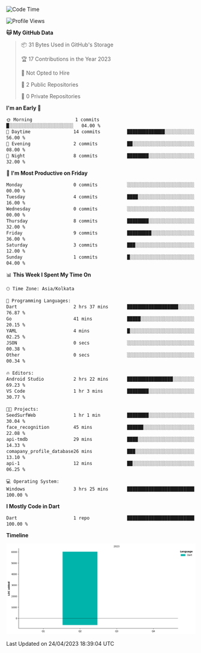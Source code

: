<!--START_SECTION:waka-->
![Code Time](http://img.shields.io/badge/Code%20Time-3%20hrs%2025%20mins-blue)

![Profile Views](http://img.shields.io/badge/Profile%20Views-0-blue)

**🐱 My GitHub Data** 

> 📦 31 Bytes Used in GitHub's Storage 
 > 
> 🏆 17 Contributions in the Year 2023
 > 
> 🚫 Not Opted to Hire
 > 
> 📜 2 Public Repositories 
 > 
> 🔑 0 Private Repositories 
 > 
**I'm an Early 🐤** 

```text
🌞 Morning                1 commits           █░░░░░░░░░░░░░░░░░░░░░░░░   04.00 % 
🌆 Daytime                14 commits          ██████████████░░░░░░░░░░░   56.00 % 
🌃 Evening                2 commits           ██░░░░░░░░░░░░░░░░░░░░░░░   08.00 % 
🌙 Night                  8 commits           ████████░░░░░░░░░░░░░░░░░   32.00 % 
```
📅 **I'm Most Productive on Friday** 

```text
Monday                   0 commits           ░░░░░░░░░░░░░░░░░░░░░░░░░   00.00 % 
Tuesday                  4 commits           ████░░░░░░░░░░░░░░░░░░░░░   16.00 % 
Wednesday                0 commits           ░░░░░░░░░░░░░░░░░░░░░░░░░   00.00 % 
Thursday                 8 commits           ████████░░░░░░░░░░░░░░░░░   32.00 % 
Friday                   9 commits           █████████░░░░░░░░░░░░░░░░   36.00 % 
Saturday                 3 commits           ███░░░░░░░░░░░░░░░░░░░░░░   12.00 % 
Sunday                   1 commits           █░░░░░░░░░░░░░░░░░░░░░░░░   04.00 % 
```


📊 **This Week I Spent My Time On** 

```text
🕑︎ Time Zone: Asia/Kolkata

💬 Programming Languages: 
Dart                     2 hrs 37 mins       ███████████████████░░░░░░   76.87 % 
Go                       41 mins             █████░░░░░░░░░░░░░░░░░░░░   20.15 % 
YAML                     4 mins              █░░░░░░░░░░░░░░░░░░░░░░░░   02.25 % 
JSON                     0 secs              ░░░░░░░░░░░░░░░░░░░░░░░░░   00.38 % 
Other                    0 secs              ░░░░░░░░░░░░░░░░░░░░░░░░░   00.34 % 

🔥 Editors: 
Android Studio           2 hrs 22 mins       █████████████████░░░░░░░░   69.23 % 
VS Code                  1 hr 3 mins         ████████░░░░░░░░░░░░░░░░░   30.77 % 

🐱‍💻 Projects: 
SeedSurfWeb              1 hr 1 min          ████████░░░░░░░░░░░░░░░░░   30.04 % 
face_recognition         45 mins             ██████░░░░░░░░░░░░░░░░░░░   22.08 % 
api-tmdb                 29 mins             ████░░░░░░░░░░░░░░░░░░░░░   14.33 % 
comapany_profile_database26 mins             ███░░░░░░░░░░░░░░░░░░░░░░   13.10 % 
api-1                    12 mins             ██░░░░░░░░░░░░░░░░░░░░░░░   06.25 % 

💻 Operating System: 
Windows                  3 hrs 25 mins       █████████████████████████   100.00 % 
```

**I Mostly Code in Dart** 

```text
Dart                     1 repo              █████████████████████████   100.00 % 
```



**Timeline**

![Lines of Code chart](https://raw.githubusercontent.com/sairam030/sairam030/main/assets/bar_graph.png)


 Last Updated on 24/04/2023 18:39:04 UTC
<!--END_SECTION:waka-->
